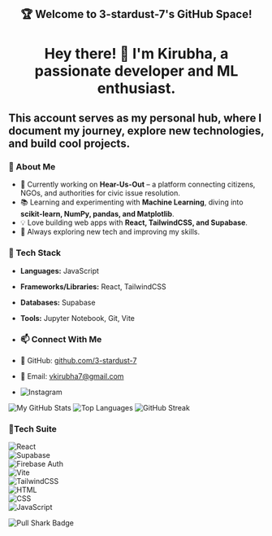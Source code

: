 ## <h2 align="center">🏆 Welcome to 3-stardust-7's GitHub Space!</h2>

# <h1 align="center"> Hey there! 👋 I'm Kirubha, a passionate developer and ML enthusiast. </h1>
## This account serves as my personal hub, where I document my journey, explore new technologies, and build cool projects.

### 🚀 About Me  
- 🔭 Currently working on **Hear-Us-Out** – a platform connecting citizens, NGOs, and authorities for civic issue resolution.  
- 📚 Learning and experimenting with **Machine Learning**, diving into **scikit-learn, NumPy, pandas, and Matplotlib**.  
- 💡 Love building web apps with **React, TailwindCSS, and Supabase**.  
- 🔬 Always exploring new tech and improving my skills.  

### 🔧 Tech Stack  
- **Languages:** JavaScript  
- **Frameworks/Libraries:** React, TailwindCSS
- **Databases:** Supabase 
- **Tools:** Jupyter Notebook, Git, Vite

- ### 📫 Connect With Me  
- 🔗 GitHub: [github.com/3-stardust-7](https://github.com/3-stardust-7)  
- 📧 Email: vkirubha7@gmail.com
- ![Instagram](https://instagram.com/3._stardust_.7)

![My GitHub Stats](https://github-readme-stats.vercel.app/api?username=your-username&show_icons=true&theme=tokyonight)
![Top Languages](https://github-readme-stats.vercel.app/api/top-langs/?username=your-username&layout=compact&theme=gruvbox)
![GitHub Streak](https://github-readme-streak-stats.herokuapp.com/?user=your-username&theme=dark)

### 🔧Tech Suite
![React](https://img.shields.io/badge/React-blue?style=for-the-badge&logo=react)  
![Supabase](https://img.shields.io/badge/Supabase-green?style=for-the-badge&logo=supabase)  
![Firebase Auth](https://img.shields.io/badge/Firebase_Auth-orange?style=for-the-badge&logo=firebase)  
![Vite](https://img.shields.io/badge/Vite-purple?style=for-the-badge&logo=vite)  
![TailwindCSS](https://img.shields.io/badge/TailwindCSS-blue?style=for-the-badge&logo=tailwind-css)  
![HTML](https://img.shields.io/badge/HTML-orange?style=for-the-badge&logo=html5)  
![CSS](https://img.shields.io/badge/CSS-blue?style=for-the-badge&logo=css3)  
![JavaScript](https://img.shields.io/badge/JavaScript-yellow?style=for-the-badge&logo=javascript)  

![Pull Shark Badge](https://holopin.io/badge/{badge-id})  
